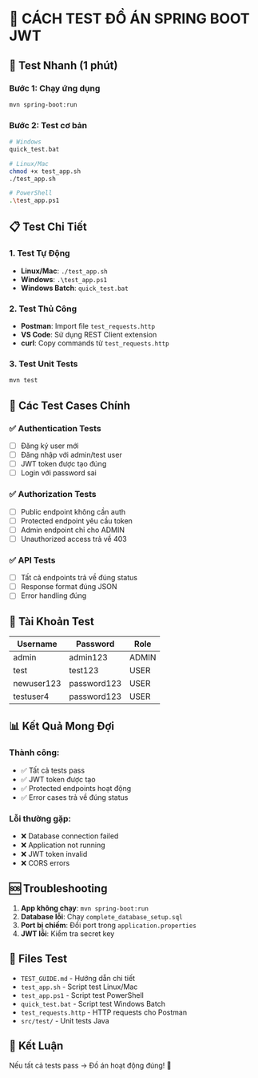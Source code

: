 # 🧪 CÁCH TEST ĐỒ ÁN SPRING BOOT JWT

## 🚀 Test Nhanh (1 phút)

### Bước 1: Chạy ứng dụng
```bash
mvn spring-boot:run
```

### Bước 2: Test cơ bản
```bash
# Windows
quick_test.bat

# Linux/Mac
chmod +x test_app.sh
./test_app.sh

# PowerShell
.\test_app.ps1
```

## 📋 Test Chi Tiết

### 1. Test Tự Động
- **Linux/Mac**: `./test_app.sh`
- **Windows**: `.\test_app.ps1`
- **Windows Batch**: `quick_test.bat`

### 2. Test Thủ Công
- **Postman**: Import file `test_requests.http`
- **VS Code**: Sử dụng REST Client extension
- **curl**: Copy commands từ `test_requests.http`

### 3. Test Unit Tests
```bash
mvn test
```

## 🎯 Các Test Cases Chính

### ✅ Authentication Tests
- [ ] Đăng ký user mới
- [ ] Đăng nhập với admin/test user
- [ ] JWT token được tạo đúng
- [ ] Login với password sai

### ✅ Authorization Tests  
- [ ] Public endpoint không cần auth
- [ ] Protected endpoint yêu cầu token
- [ ] Admin endpoint chỉ cho ADMIN
- [ ] Unauthorized access trả về 403

### ✅ API Tests
- [ ] Tất cả endpoints trả về đúng status
- [ ] Response format đúng JSON
- [ ] Error handling đúng

## 🔧 Tài Khoản Test

| Username | Password | Role |
|----------|----------|------|
| admin | admin123 | ADMIN |
| test | test123 | USER |
| newuser123 | password123 | USER |
| testuser4 | password123 | USER |

## 📊 Kết Quả Mong Đợi

### Thành công:
- ✅ Tất cả tests pass
- ✅ JWT token được tạo
- ✅ Protected endpoints hoạt động
- ✅ Error cases trả về đúng status

### Lỗi thường gặp:
- ❌ Database connection failed
- ❌ Application not running
- ❌ JWT token invalid
- ❌ CORS errors

## 🆘 Troubleshooting

1. **App không chạy**: `mvn spring-boot:run`
2. **Database lỗi**: Chạy `complete_database_setup.sql`
3. **Port bị chiếm**: Đổi port trong `application.properties`
4. **JWT lỗi**: Kiểm tra secret key

## 📁 Files Test

- `TEST_GUIDE.md` - Hướng dẫn chi tiết
- `test_app.sh` - Script test Linux/Mac
- `test_app.ps1` - Script test PowerShell
- `quick_test.bat` - Script test Windows Batch
- `test_requests.http` - HTTP requests cho Postman
- `src/test/` - Unit tests Java

## 🎉 Kết Luận

Nếu tất cả tests pass → Đồ án hoạt động đúng! 🎯
